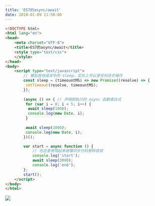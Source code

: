 ```yaml
---
title: 'ES7的async/await'
date: 2018-01-09 11:58:00
---   
```

```html
<!DOCTYPE html>      
<html lang="en">      
<head>      
    <meta charset="UTF-8">      
    <title>ES7的async/await</title>    
    <style type="text/css">
    </style>     
</head>      
<body>
	<script type="text/javascript">
		// 模拟其他语言中的 sleep，实际上可以是任何异步操作
		const sleep = (timeountMS) => new Promise((resolve) => {
		 setTimeout(resolve, timeountMS);
		});
		 
		(async () => { // 声明即执行的 async 函数表达式
		 for (var i = 0; i < 5; i++) {
		  await sleep(1000);
		  console.log(new Date, i);
		 }
		 
		 await sleep(1000);
		 console.log(new Date, i);
		})();

		var start = async function () {
		    // 在这里使用起来就像同步代码那样直观
		    console.log('start');
		    await sleep(3000);
		    console.log('end');
		};
		start();
	</script>
</body>      
</html> 
```
  
![](https://img-blog.csdn.net/20180109115731568?watermark/2/text/aHR0cDovL2Jsb2cuY3Nkbi5uZXQveHV0b25nYmFv/font/5a6L5L2T/fontsize/400/fill/I0JBQkFCMA/dissolve/70/gravity/SouthEast)